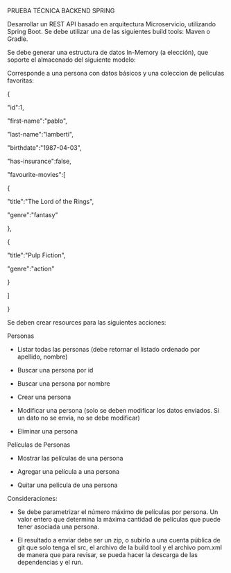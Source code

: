 PRUEBA TÉCNICA BACKEND SPRING

Desarrollar un REST API basado en arquitectura Microservicio, utilizando Spring Boot. Se debe utilizar una de las siguientes build tools: Maven o Gradle.

Se debe generar una estructura de datos In-Memory (a elección), que soporte el almacenado del siguiente modelo:



Corresponde a una persona con datos básicos y una coleccion de peliculas favoritas:



{

"id":1,

"first-name":"pablo",

"last-name":"lamberti",

"birthdate":"1987-04-03",

"has-insurance":false,

"favourite-movies":[

{

"title":"The Lord of the Rings",

"genre":"fantasy"

},

{

"title":"Pulp Fiction",

"genre":"action"

}

]

}



Se deben crear resources para las siguientes acciones:



Personas

- Listar todas las personas (debe retornar el listado ordenado por apellido, nombre)

- Buscar una persona por id

- Buscar una persona por nombre

- Crear una persona

- Modificar una persona (solo se deben modificar los datos enviados. Si un dato no se envia, no se debe modificar)

- Eliminar una persona



Películas de Personas

- Mostrar las películas de una persona

- Agregar una película a una persona

- Quitar una película de una persona



Consideraciones:

- Se debe parametrizar el número máximo de películas por persona. Un valor entero que determina la máxima cantidad de películas que puede tener asociada una persona.

- El resultado a enviar debe ser un zip, o subirlo a una cuenta pública de git que solo tenga el src, el archivo de la build tool y el archivo pom.xml de manera que para revisar, se pueda hacer la descarga de las dependencias y el run.